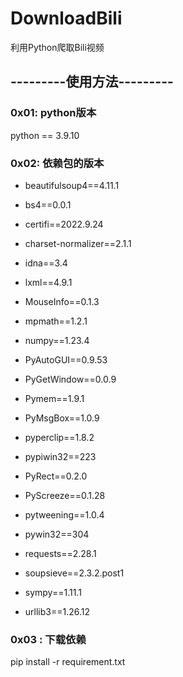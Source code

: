 # DownloadBili
利用Python爬取Bili视频

## ---------使用方法---------

### 0x01: python版本

python ==  3.9.10

### 0x02: 依赖包的版本

- beautifulsoup4==4.11.1

- bs4==0.0.1
- certifi==2022.9.24
- charset-normalizer==2.1.1
- idna==3.4
- lxml==4.9.1
- MouseInfo==0.1.3
- mpmath==1.2.1
- numpy==1.23.4
- PyAutoGUI==0.9.53
- PyGetWindow==0.0.9
- Pymem==1.9.1
- PyMsgBox==1.0.9
- pyperclip==1.8.2
- pypiwin32==223
- PyRect==0.2.0
- PyScreeze==0.1.28
- pytweening==1.0.4
- pywin32==304
- requests==2.28.1
- soupsieve==2.3.2.post1
- sympy==1.11.1
- urllib3==1.26.12

### 0x03 : 下载依赖

pip install -r requirement.txt